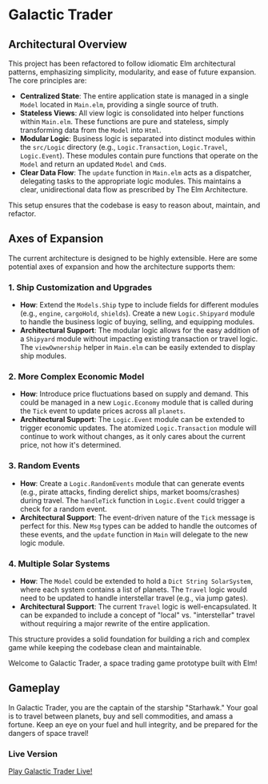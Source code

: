 # Galactic Trader

## Architectural Overview

This project has been refactored to follow idiomatic Elm architectural patterns, emphasizing simplicity, modularity, and ease of future expansion. The core principles are:

*   **Centralized State**: The entire application state is managed in a single `Model` located in `Main.elm`, providing a single source of truth.
*   **Stateless Views**: All view logic is consolidated into helper functions within `Main.elm`. These functions are pure and stateless, simply transforming data from the `Model` into `Html`.
*   **Modular Logic**: Business logic is separated into distinct modules within the `src/Logic` directory (e.g., `Logic.Transaction`, `Logic.Travel`, `Logic.Event`). These modules contain pure functions that operate on the `Model` and return an updated `Model` and `Cmd`s.
*   **Clear Data Flow**: The `update` function in `Main.elm` acts as a dispatcher, delegating tasks to the appropriate logic modules. This maintains a clear, unidirectional data flow as prescribed by The Elm Architecture.

This setup ensures that the codebase is easy to reason about, maintain, and refactor.

## Axes of Expansion

The current architecture is designed to be highly extensible. Here are some potential axes of expansion and how the architecture supports them:

### 1. Ship Customization and Upgrades
*   **How**: Extend the `Models.Ship` type to include fields for different modules (e.g., `engine`, `cargoHold`, `shields`). Create a new `Logic.Shipyard` module to handle the business logic of buying, selling, and equipping modules.
*   **Architectural Support**: The modular logic allows for the easy addition of a `Shipyard` module without impacting existing transaction or travel logic. The `viewOwnership` helper in `Main.elm` can be easily extended to display ship modules.

### 2. More Complex Economic Model
*   **How**: Introduce price fluctuations based on supply and demand. This could be managed in a new `Logic.Economy` module that is called during the `Tick` event to update prices across all `planets`.
*   **Architectural Support**: The `Logic.Event` module can be extended to trigger economic updates. The atomized `Logic.Transaction` module will continue to work without changes, as it only cares about the current price, not how it's determined.

### 3. Random Events
*   **How**: Create a `Logic.RandomEvents` module that can generate events (e.g., pirate attacks, finding derelict ships, market booms/crashes) during travel. The `handleTick` function in `Logic.Event` could trigger a check for a random event.
*   **Architectural Support**: The event-driven nature of the `Tick` message is perfect for this. New `Msg` types can be added to handle the outcomes of these events, and the `update` function in `Main` will delegate to the new logic module.

### 4. Multiple Solar Systems
*   **How**: The `Model` could be extended to hold a `Dict String SolarSystem`, where each system contains a list of planets. The `Travel` logic would need to be updated to handle interstellar travel (e.g., via jump gates).
*   **Architectural Support**: The current `Travel` logic is well-encapsulated. It can be expanded to include a concept of "local" vs. "interstellar" travel without requiring a major rewrite of the entire application.

This structure provides a solid foundation for building a rich and complex game while keeping the codebase clean and maintainable.

Welcome to Galactic Trader, a space trading game prototype built with Elm!

## Gameplay

In Galactic Trader, you are the captain of the starship "Starhawk." Your goal is to travel between planets, buy and sell commodities, and amass a fortune. Keep an eye on your fuel and hull integrity, and be prepared for the dangers of space travel!

### Live Version

[Play Galactic Trader Live!](https://sergutsu.github.io/SpaceTrader/)


